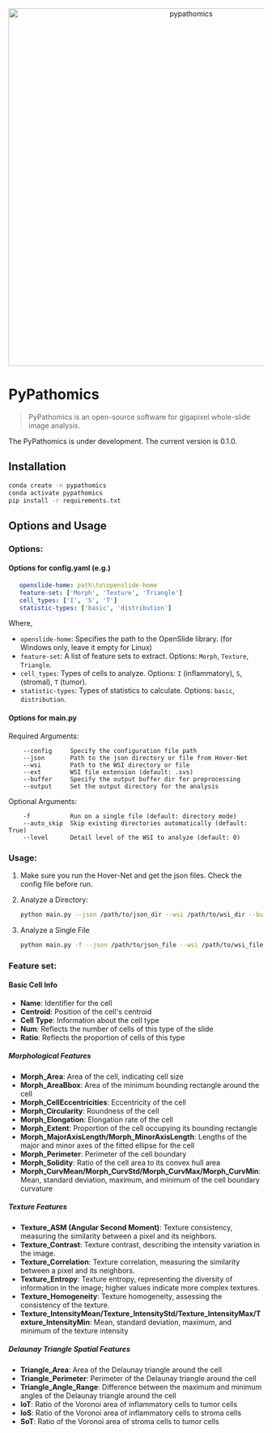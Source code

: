 <div align=center>
 <img width="706" alt="pypathomics" src="https://github.com/HaoyuCui/PyPathomics/assets/75052311/1a3b29d4-5928-4e72-a157-7ea92ad689f9">
</div>

# PyPathomics

> PyPathomics is an open-source software for gigapixel whole-slide image analysis.

The PyPathomics is under development. The current version is 0.1.0.

## Installation

 ```bash
conda create -n pypathomics
conda activate pypathomics
pip install -r requirements.txt
 ```
   
## Options and Usage

### Options: 

#### Options for config.yaml (e.g.)

```yaml
   openslide-home: path\to\openslide-home
   feature-set: ['Morph', 'Texture', 'Triangle']
   cell_types: ['I', 'S', 'T']
   statistic-types: ['basic', 'distribution']
```

Where, 
- `openslide-home`: Specifies the path to the OpenSlide library. (for Windows only, leave it empty for Linux)
- `feature-set`:  A list of feature sets to extract. Options: `Morph`, `Texture`, `Triangle`.
- `cell_types`: Types of cells to analyze. Options: `I` (inflammatory), `S`, (stromal), `T` (tumor).
- `statistic-types`: Types of statistics to calculate. Options: `basic`, `distribution`.


#### Options for main.py

Required Arguments:
```text
    --config     Specify the configuration file path
    --json       Path to the json directory or file from Hover-Net
    --wsi        Path to the WSI directory or file
    --ext        WSI file extension (default: .svs)
    --buffer     Specify the output buffer dir for preprocessing
    --output     Set the output directory for the analysis
```


Optional Arguments:  
```text
    -f           Run on a single file (default: directory mode) 
    --auto_skip  Skip existing directories automatically (default: True)
    --level      Detail level of the WSI to analyze (default: 0)
``` 


### Usage: 

1. Make sure you run the Hover-Net and get the json files. Check the config file before run.

2. Analyze a Directory:
    ```bash
    python main.py --json /path/to/json_dir --wsi /path/to/wsi_dir --buffer /path/to/buffer --ext .svs --output /path/to/output
    ```

3. Analyze a Single File
    ```bash
    python main.py -f --json /path/to/json_file --wsi /path/to/wsi_file --buffer /path/to/buffer --ext .svs --output /path/to/output
    ```


### Feature set:

#### Basic Cell Info

- **Name**: Identifier for the cell
- **Centroid**: Position of the cell's centroid
- **Cell Type**: Information about the cell type
- **Num**: Reflects the number of cells of this type of the slide
- **Ratio**: Reflects the proportion of cells of this type

##### Morphological Features

- **Morph_Area**: Area of the cell, indicating cell size
- **Morph_AreaBbox**: Area of the minimum bounding rectangle around the cell
- **Morph_CellEccentricities**: Eccentricity of the cell
- **Morph_Circularity**: Roundness of the cell
- **Morph_Elongation**: Elongation rate of the cell
- **Morph_Extent**: Proportion of the cell occupying its bounding rectangle
- **Morph_MajorAxisLength/Morph_MinorAxisLength**: Lengths of the major and minor axes of the fitted ellipse for the cell
- **Morph_Perimeter**: Perimeter of the cell boundary
- **Morph_Solidity**: Ratio of the cell area to its convex hull area
- **Morph_CurvMean/Morph_CurvStd/Morph_CurvMax/Morph_CurvMin**: Mean, standard deviation, maximum, and minimum of the cell boundary curvature

##### Texture Features

- **Texture_ASM (Angular Second Moment)**: Texture consistency, measuring the similarity between a pixel and its neighbors.
- **Texture_Contrast**: Texture contrast, describing the intensity variation in the image.
- **Texture_Correlation**: Texture correlation, measuring the similarity between a pixel and its neighbors.
- **Texture_Entropy**: Texture entropy, representing the diversity of information in the image; higher values indicate more complex textures.
- **Texture_Homogeneity**: Texture homogeneity, assessing the consistency of the texture.
- **Texture_IntensityMean/Texture_IntensityStd/Texture_IntensityMax/Texture_IntensityMin**: Mean, standard deviation, maximum, and minimum of the texture intensity

##### Delaunay Triangle Spatial Features

- **Triangle_Area**: Area of the Delaunay triangle around the cell
- **Triangle_Perimeter**: Perimeter of the Delaunay triangle around the cell
- **Triangle_Angle_Range**: Difference between the maximum and minimum angles of the Delaunay triangle around the cell
- **IoT**: Ratio of the Voronoi area of inflammatory cells to tumor cells
- **IoS**: Ratio of the Voronoi area of inflammatory cells to stroma cells
- **SoT**: Ratio of the Voronoi area of stroma cells to tumor cells



